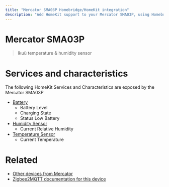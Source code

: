 ```yaml
---
title: "Mercator SMA03P Homebridge/HomeKit integration"
description: "Add HomeKit support to your Mercator SMA03P, using Homebridge, Zigbee2MQTT and homebridge-z2m."
---
```

<!---
This file has been GENERATED using src/docgen/docgen.ts
DO NOT EDIT THIS FILE MANUALLY!
-->
# Mercator SMA03P
> Ikuü temperature & humidity sensor


# Services and characteristics
The following HomeKit Services and Characteristics are exposed by
the Mercator SMA03P

* [Battery](../../battery.md)
  * Battery Level
  * Charging State
  * Status Low Battery
* [Humidity Sensor](../../sensors.md)
  * Current Relative Humidity
* [Temperature Sensor](../../sensors.md)
  * Current Temperature


# Related
* [Other devices from Mercator](../index.md#mercator)
* [Zigbee2MQTT documentation for this device](https://www.zigbee2mqtt.io/devices/SMA03P.html)